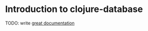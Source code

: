 # Introduction to clojure-database

TODO: write [great documentation](http://jacobian.org/writing/what-to-write/)
